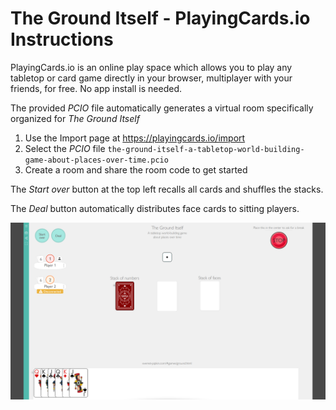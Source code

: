 # The Ground Itself - PlayingCards.io Instructions

PlayingCards.io is an online play space which allows you to play any tabletop or card game directly in your browser, multiplayer with your friends, for free. No app install is needed.

The provided _PCIO_ file automatically generates a virtual room specifically organized for _The Ground Itself_

1. Use the Import page at https://playingcards.io/import
2. Select the _PCIO_ file `the-ground-itself-a-tabletop-world-building-game-about-places-over-time.pcio`
3. Create a room and share the room code to get started

The _Start over_ button at the top left recalls all cards and shuffles the stacks.

The _Deal_ button automatically distributes face cards to sitting players.

![screenshot.png](https://github.com/elabrosse/the-ground-itself.pcio/blob/main/screenshot.png?raw=true)
